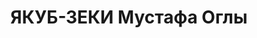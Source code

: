 ---
title: ЯКУБ-ЗЕКИ Мустафа Оглы
description: 'азербайджанец

  Доцент АМИ. Прож.: Аз.ССР, г.Баку.

  Арестован в 1937

  Обвинение: по "делу националистов".

  Приговор: ВК ВС СССР, 12.10.1937 - ВМН.

  Расстрелян 13.10.1937

  Источники: Сталинский список от 03.10.1937 (Аз.ССР, Кат.1)| Архивно-судебное дело
  №12493| Веб-сайт "Наш Баку".'
---